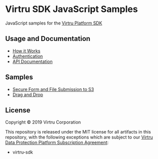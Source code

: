 # Virtru SDK JavaScript Samples
JavaScript samples for the [Virtru Platform SDK](https://developer.virtru.com/)

## Usage and Documentation
- [How it Works](https://developer.virtru.com/docs/how-it-works)
- [Authentication](https://developer.virtru.com/docs/how-to-add-authentication)
- [API Documentation](https://docs.developer.virtru.com/js/latest/)

## Samples
- [Secure Form and File Submission to S3](./upload-form/)
- [Drag and Drop](./drag-drop)

## License
Copyright © 2019 Virtru Corporation

This repository is released under the MIT license for all artifacts in this repository, with the following exceptions which are subject to our [Virtru Data Protection Platform Subscription Agreement](https://www.virtru.com/terms-of-service/):

- virtru-sdk
